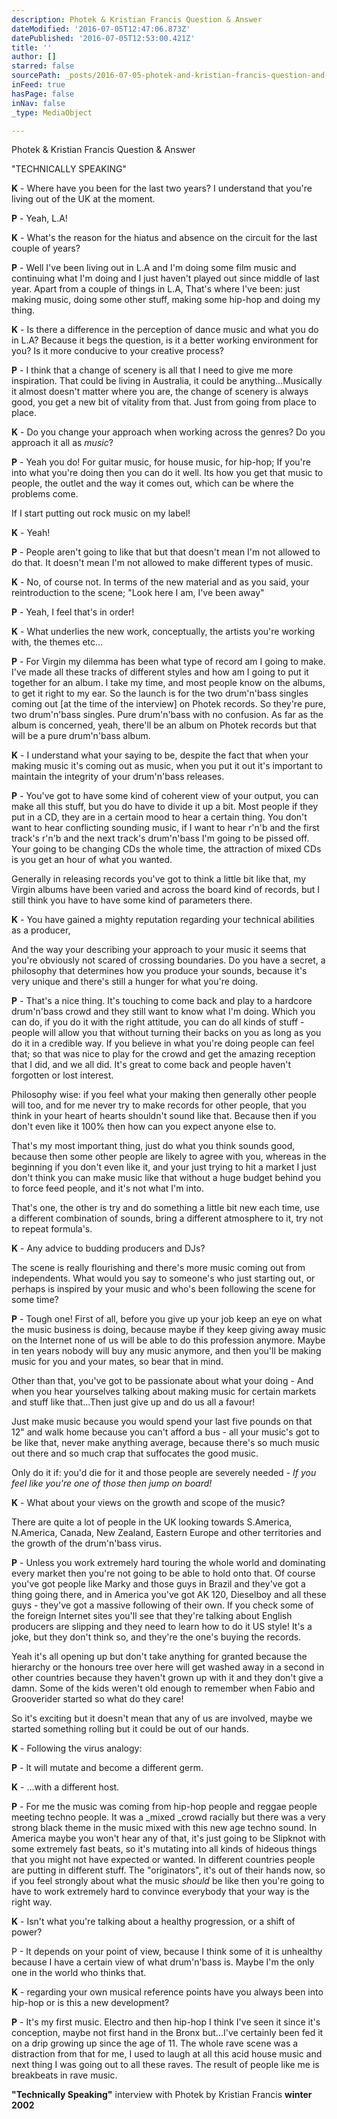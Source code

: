 ```yaml
---
description: Photek & Kristian Francis Question & Answer
dateModified: '2016-07-05T12:47:06.873Z'
datePublished: '2016-07-05T12:53:00.421Z'
title: ''
author: []
starred: false
sourcePath: _posts/2016-07-05-photek-and-kristian-francis-question-and-answer.md
inFeed: true
hasPage: false
inNav: false
_type: MediaObject

---
```

Photek & Kristian Francis Question & Answer

"TECHNICALLY SPEAKING"

**K** - Where have you been for the last two years? I understand that you're living out of the UK at the moment.

**P** - Yeah, L.A!

**K** - What's the reason for the hiatus and absence on the circuit for the last couple of years?

**P** - Well I've been living out in L.A and I'm doing some film music and continuing what I'm doing and I just haven't played out since middle of last year. Apart from a couple of things in L.A, That's where I've been: just making music, doing some other stuff, making some hip-hop and doing my thing.

**K** - Is there a difference in the perception of dance music and what you do in L.A? Because it begs the question, is it a better working environment for you? Is it more conducive to your creative process?

**P** - I think that a change of scenery is all that I need to give me more inspiration. That could be living in Australia, it could be anything...Musically it almost doesn't matter where you are, the change of scenery is always good, you get a new bit of vitality from that. Just from going from place to place.

**K** - Do you change your approach when working across the genres? Do you approach it all as _music_?

**P** - Yeah you do! For guitar music, for house music, for hip-hop; If you're into what you're doing then you can do it well. Its how you get that music to people, the outlet and the way it comes out, which can be where the problems come.

If I start putting out rock music on my label!

**K** - Yeah!

**P** - People aren't going to like that but that doesn't mean I'm not allowed to do that. It doesn't mean I'm not allowed to make different types of music.

**K** - No, of course not. In terms of the new material and as you said, your reintroduction to the scene; "Look here I am, I've been away"

**P** - Yeah, I feel that's in order!

**K** - What underlies the new work, conceptually, the artists you're working with, the themes etc...

**P** - For Virgin my dilemma has been what type of record am I going to make. I've made all these tracks of different styles and how am I going to put it together for an album. I take my time, and most people know on the albums, to get it right to my ear. So the launch is for the two drum'n'bass singles coming out \[at the time of the interview\] on Photek records. So they're pure, two drum'n'bass singles. Pure drum'n'bass with no confusion. As far as the album is concerned, yeah, there'll be an album on Photek records but that will be a pure drum'n'bass album.

**K** - I understand what your saying to be, despite the fact that when your making music it's coming out as music, when you put it out it's important to maintain the integrity of your drum'n'bass releases.

**P** - You've got to have some kind of coherent view of your output, you can make all this stuff, but you do have to divide it up a bit. Most people if they put in a CD, they are in a certain mood to hear a certain thing. You don't want to hear conflicting sounding music, if I want to hear r'n'b and the first track's r'n'b and the next track's drum'n'bass I'm going to be pissed off. Your going to be changing CDs the whole time, the attraction of mixed CDs is you get an hour of what you wanted.

Generally in releasing records you've got to think a little bit like that, my Virgin albums have been varied and across the board kind of records, but I still think you have to have some kind of parameters there.

**K** - You have gained a mighty reputation regarding your technical abilities as a producer,

And the way your describing your approach to your music it seems that you're obviously not scared of crossing boundaries. Do you have a secret, a philosophy that determines how you produce your sounds, because it's very unique and there's still a hunger for what you're doing.

**P** - That's a nice thing. It's touching to come back and play to a hardcore drum'n'bass crowd and they still want to know what I'm doing. Which you can do, if you do it with the right attitude, you can do all kinds of stuff - people will allow you that without turning their backs on you as long as you do it in a credible way. If you believe in what you're doing people can feel that; so that was nice to play for the crowd and get the amazing reception that I did, and we all did. It's great to come back and people haven't forgotten or lost interest.

Philosophy wise: if you feel what your making then generally other people will too, and for me never try to make records for other people, that you think in your heart of hearts shouldn't sound like that. Because then if you don't even like it 100% then how can you expect anyone else to.

That's my most important thing, just do what you think sounds good, because then some other people are likely to agree with you, whereas in the beginning if you don't even like it, and your just trying to hit a market I just don't think you can make music like that without a huge budget behind you to force feed people, and it's not what I'm into.

That's one, the other is try and do something a little bit new each time, use a different combination of sounds, bring a different atmosphere to it, try not to repeat formula's.

**K** - Any advice to budding producers and DJs?

The scene is really flourishing and there's more music coming out from independents. What would you say to someone's who just starting out, or perhaps is inspired by your music and who's been following the scene for some time?

**P** - Tough one! First of all, before you give up your job keep an eye on what the music business is doing, because maybe if they keep giving away music on the Internet none of us will be able to do this profession anymore. Maybe in ten years nobody will buy any music anymore, and then you'll be making music for you and your mates, so bear that in mind.

Other than that, you've got to be passionate about what your doing - And when you hear yourselves talking about making music for certain markets and stuff like that...Then just give up and do us all a favour!

Just make music because you would spend your last five pounds on that 12" and walk home because you can't afford a bus - all your music's got to be like that, never make anything average, because there's so much music out there and so much crap that suffocates the good music.

Only do it if: you'd die for it and those people are severely needed - _If you feel like you're one of those then jump on board!_

**K** - What about your views on the growth and scope of the music?

There are quite a lot of people in the UK looking towards S.America, N.America, Canada, New Zealand, Eastern Europe and other territories and the growth of the drum'n'bass virus.

**P** - Unless you work extremely hard touring the whole world and dominating every market then you're not going to be able to hold onto that. Of course you've got people like Marky and those guys in Brazil and they've got a thing going there, and in America you've got AK 120, Dieselboy and all these guys - they've got a massive following of their own. If you check some of the foreign Internet sites you'll see that they're talking about English producers are slipping and they need to learn how to do it US style! It's a joke, but they don't think so, and they're the one's buying the records.

Yeah it's all opening up but don't take anything for granted because the hierarchy or the honours tree over here will get washed away in a second in other countries because they haven't grown up with it and they don't give a damn. Some of the kids weren't old enough to remember when Fabio and Grooverider started so what do they care!

So it's exciting but it doesn't mean that any of us are involved, maybe we started something rolling but it could be out of our hands.

**K** - Following the virus analogy:

**P** - It will mutate and become a different germ.

**K** - ...with a different host.

**P** - For me the music was coming from hip-hop people and reggae people meeting techno people. It was a _mixed _crowd racially but there was a very strong black theme in the music mixed with this new age techno sound. In America maybe you won't hear any of that, it's just going to be Slipknot with some extremely fast beats, so it's mutating into all kinds of hideous things that you might not have expected or wanted. In different countries people are putting in different stuff. The "originators", it's out of their hands now, so if you feel strongly about what the music _should_ be like then you're going to have to work extremely hard to convince everybody that your way is the right way.

**K** - Isn't what you're talking about a healthy progression, or a shift of power?

P - It depends on your point of view, because I think some of it is unhealthy because I have a certain view of what drum'n'bass is. Maybe I'm the only one in the world who thinks that.

**K** - regarding your own musical reference points have you always been into hip-hop or is this a new development?

**P** - It's my first music. Electro and then hip-hop I think I've seen it since it's conception, maybe not first hand in the Bronx but...I've certainly been fed it on a drip growing up since the age of 11\. The whole rave scene was a distraction from that for me, I used to laugh at all this acid house music and next thing I was going out to all these raves. The result of people like me is breakbeats in rave music.

  
**"Technically Speaking"** interview with Photek by Kristian Francis **winter 2002**